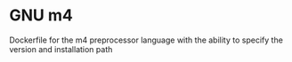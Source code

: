 GNU m4
=========================

Dockerfile for the m4 preprocessor language with the ability to specify the version and installation path
